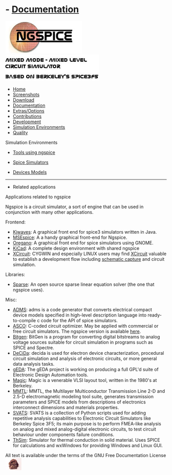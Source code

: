 # - [Documentation](./Docs.Html)

![NGSPICE](../images/nglogo.jpg) ![Mixed mode - mixed level circuit simulator - based on Berkeley's Spice3f5](../images/ngtext2.jpg) [](https://sourceforge.net/projects/ngspice)

- [Home](./index.html)
- [Screenshots](./screens.html)
- [Download](./download.html)
- [Documentation](./docs.html)
- [Extras/Options](./extras.html)
- [Contributions](./contrib.html)
- [Development](./devel.html)
- [Simulation Environments](./resources.html)
- [Quality](./quality.html)

Simulation Environments

- [Tools using ngspice
    ](./resources.html)

- [Spice Simulators](./spices.html)

- [Devices Models](./spdevs.html)

- ------------------------------------------------------------------------

- Related applications

Applications related to ngspice

Ngspice is a circuit simulator, a sort of engine that can be used in conjunction with many other applications.

Frontend:

- [Kjwaves](http://www.comefly.us/): A graphical front end for spice3 simulators written in Java.
- [MSEspice](https://sourceforge.net/projects/mseuniverse/): A a handy graphical front-end for Ngspice.
- [Oregano](https://github.com/drahnr/oregano/releases): A graphical front end for spice simulators using GNOME.
- [KiCad](http://kicad.org/): A complete design environment with shared ngspice
- [XCircuit](http://opencircuitdesign.com/xcircuit/): CYGWIN and especially LINUX users may find [XCircuit](http://opencircuitdesign.com/xcircuit/) valuable to establish a development flow including [schematic capture](http://opencircuitdesign.com/xcircuit/tutorial/tutorial2.html) and circuit simulation.

Libraries:

- [Sparse](http://sparse.sourceforge.net/): An open source sparse linear equation solver (the one that ngspice uses).

Misc:

- [ADMS](http://vacomp.noovela.com/): adms is a code generator that converts electrical compact device models specified in high-level description language into ready-to-compile c code for the API of spice simulators.
- [ASCO](http://asco.sourceforge.net/): C-coded circuit optimizer. May be applied with commercial or free circuit simulators. The ngspice version is available [here](https://ngspice.sourceforge.io/optimizers/asco-dist.7z).
- [Bitgen](http://www.eda.ncsu.edu/wiki/BitGen): BitGen is a program for converting digital bitstreams to analog voltage sources suitable for circuit simulation in programs such as SPICE and Spectre.
- [DeCiDa](http://decida.sourceforge.net/): decida is used for electron device characterization, procedural circuit simulation and analysis of electronic circuits, or more general data analysis tasks.
- [gEDA](http://www.geda-project.org/): The gEDA project is working on producing a full GPL'd suite of Electronic Design Automation tools.
- [Magic](http://opencircuitdesign.com/magic/): Magic is a venerable VLSI layout tool, written in the 1980's at Berkeley.
- [MMTL](http://mmtl.sourceforge.net/): MMTL, the Multilayer Multiconductor Transmission Line 2-D and 2.5-D electromagnetic modeling tool suite, generates transmission parameters and SPICE models from descriptions of electronics interconnect dimensions and materials properties.
- [SVATS](http://svats.sourceforge.net/): SVATS is a collection of Python scripts used for adding repetitive analysis capabilities to Electronic Circuit Simulators like Berkeley Spice 3F5; its main purpose is to perform FMEA-like analysis on analog and mixed analog-digital electronic circuits, to test circuit behaviour under components failure conditions.
- [ThSim](https://sourceforge.net/projects/thsim/): Simulator for thermal conduction in solid material. Uses SPICE for calculations and wxWindows for providing Windows and Linux GUI.

 All text is available under the terms of the GNU Free Documentation License ![](../images/spice.jpg)
